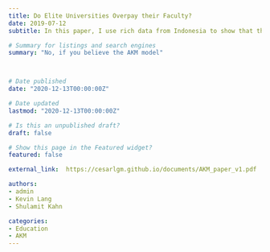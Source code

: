 ```yaml
---
title: Do Elite Universities Overpay their Faculty?
date: 2019-07-12
subtitle: In this paper, I use rich data from Indonesia to show that the place women grow up in shapes their participation in the labor market as adults

# Summary for listings and search engines
summary: "No, if you believe the AKM model"



# Date published
date: "2020-12-13T00:00:00Z"

# Date updated
lastmod: "2020-12-13T00:00:00Z"

# Is this an unpublished draft?
draft: false

# Show this page in the Featured widget?
featured: false

external_link:  https://cesarlgm.github.io/documents/AKM_paper_v1.pdf

authors:
- admin
- Kevin Lang
- Shulamit Kahn

categories:
- Education
- AKM
---
```



